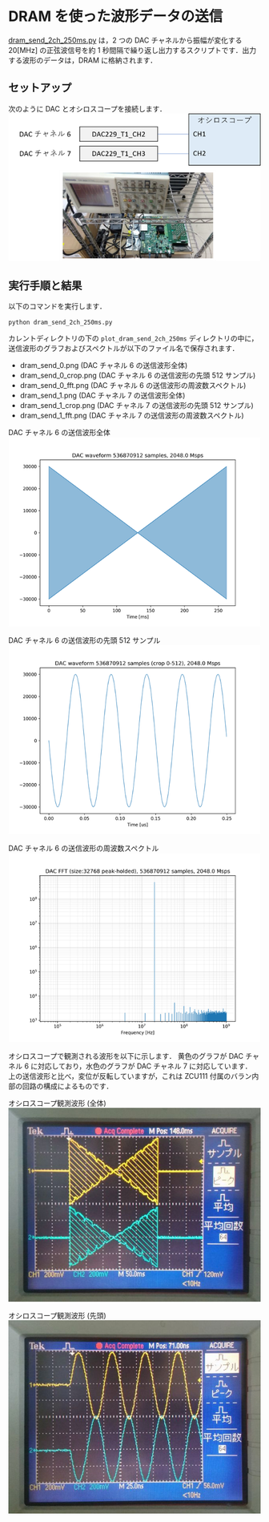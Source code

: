 # DRAM を使った波形データの送信

[dram_send_2ch_250ms.py](./dram_send_2ch_250ms.py) は，2 つの DAC チャネルから振幅が変化する 20[MHz] の正弦波信号を約 1 秒間隔で繰り返し出力するスクリプトです．出力する波形のデータは，DRAM に格納されます．

## セットアップ

次のように DAC とオシロスコープを接続します．  
![セットアップ](./../../docs/images/dac-oscilloscope-connection.png)

## 実行手順と結果

以下のコマンドを実行します．

```
python dram_send_2ch_250ms.py
```

カレントディレクトリの下の `plot_dram_send_2ch_250ms` ディレクトリの中に，送信波形のグラフおよびスペクトルが以下のファイル名で保存されます．
- dram_send_0.png (DAC チャネル 6 の送信波形全体)
- dram_send_0_crop.png (DAC チャネル 6 の送信波形の先頭 512 サンプル)
- dram_send_0_fft.png (DAC チャネル 6 の送信波形の周波数スペクトル)
- dram_send_1.png (DAC チャネル 7 の送信波形全体)
- dram_send_1_crop.png (DAC チャネル 7 の送信波形の先頭 512 サンプル)
- dram_send_1_fft.png (DAC チャネル 7 の送信波形の周波数スペクトル)

DAC チャネル 6 の送信波形全体  
![送信波形全体](images/dram_send_0.png)

DAC チャネル 6 の送信波形の先頭 512 サンプル  
![送信波形の先頭 512 サンプル](images/dram_send_0_crop.png)

DAC チャネル 6 の送信波形の周波数スペクトル  
![送信波形の周波数スペクトル](images/dram_send_0_fft.png)

オシロスコープで観測される波形を以下に示します．
黄色のグラフが DAC チャネル 6 に対応しており，水色のグラフが DAC チャネル 7 に対応しています．
上の送信波形と比べ，変位が反転していますが，これは ZCU111 付属のバラン内部の回路の構成によるものです．

オシロスコープ観測波形 (全体)  
![オシロスコープ観測波形 (全体)](images/dram_send_2ch_250ms-1.jpg)

オシロスコープ観測波形 (先頭)  
![オシロスコープ観測波形 (先頭)](images/dram_send_2ch_250ms-2.jpg)
